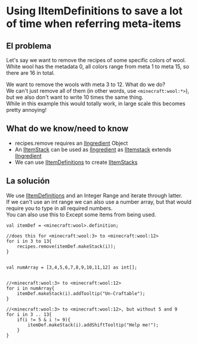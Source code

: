 # Using IItemDefinitions to save a lot of time when referring meta-items

## El problema 

Let's say we want to remove the recipes of some specific colors of wool.  
White wool has the metadata 0, all colors range from meta 1 to meta 15, so there are 16 in total.

We want to remove the wools with meta 3 to 12. What do we do?  
We can't just remove all of them (in other words, use `<minecraft:wool:*>`), but we also don't want to write 10 times the same thing.  
While in this example this would totally work, in large scale this becomes pretty annoying!

## What do we know/need to know

- recipes.remove requires an [IIngredient](/Vanilla/Variable_Types/IIngredient/) Object
- An [IItemStack](/Vanilla/Items/IItemStack/) can be used as [IIngredient](/Vanilla/Variable_Types/IIngredient/) as [IItemstack](/Vanilla/Items/IItemStack/) extends [IIngredient](/Vanilla/Variable_Types/IIngredient/)
- We can use [IItemDefinitions](/Vanilla/Items/IItemDefinition/) to create [IItemStacks](/Vanilla/Items/IItemStack/)

## La solución

We use [IItemDefinitions](/Vanilla/Items/IItemDefinition/) and an Integer Range and iterate through latter.  
If we can't use an int range we can also use a number array, but that would require you to type in all required numbers.  
You can also use this to Except some items from being used.

```zenscript
val itemDef = <minecraft:wool>.definition;

//does this for <minecraft:wool:3> to <minecraft:wool:12>
for i in 3 to 13{
    recipes.remove(itemDef.makeStack(i));
}


val numArray = [3,4,5,6,7,8,9,10,11,12] as int[];


//<minecraft:wool:3> to <minecraft:wool:12>
for i in numArray{
    itemDef.makeStack(i).addTooltip("Un-Craftable");
}

//<minecraft:wool:3> to <minecraft:wool:12>, but without 5 and 9
for i in 3 .. 13{
    if(i != 5 & i != 9){
        itemDef.makeStack(i).addShiftTooltip("Help me!");
    }
}

```
